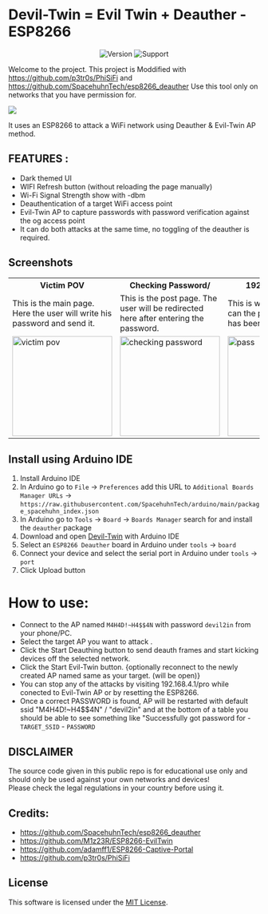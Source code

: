 
# Devil-Twin  = Evil Twin + Deauther   -ESP8266 

<p align="center">
<img title="Version" src="https://img.shields.io/badge/Version-1.0-green">
<img title="Support" src="https://img.shields.io/badge/Support-No-red">
</p>

Welcome to the project.
This project is Moddified with https://github.com/p3tr0s/PhiSiFi and https://github.com/SpacehuhnTech/esp8266_deauther
Use this tool only on networks that you have permission for.

<img src=https://github.com/mahadidot/DEVIL-TWIN_esp8266/blob/main/meme.jpg></img><br>

It uses an ESP8266 to attack a WiFi network using Deauther & Evil-Twin AP method.

## FEATURES :
* Dark themed UI
* WIFI Refresh button (without reloading the page manually)
* Wi-Fi Signal Strength show with -dbm
* Deauthentication of a target WiFi access point
* Evil-Twin AP to capture passwords with password verification against the og access point
* It can do both attacks at the same time, no toggling of the deauther is required.

## Screenshots

<table>
  <tr>
    <th>Victim POV</th>
    <th>Checking Password/ </th> 
    <th>192.168.4.1/pro</th>
    <th>192.168.4.1 Main UI/</th>
  </tr>
  <tr>
    <td>This is the main page. Here the user will write his password and send it.</td>
    <td>This is the post page. The user will be redirected here after entering the password.</td>
    <td>This is where the attacker can the passwords that has been Pawned.</td>
    <td>Here the attacker index, wifi names, mac, signal strenth (-dbm).</td>
  <tr>
    <td><img width="200px" src="https://github.com/mahadidot/DEVIL-TWIN_esp8266/blob/main/victim.jpg" title="victim pov"></td>
    <td><img width="200px" src="https://github.com/mahadidot/DEVIL-TWIN_esp8266/blob/main/check.jpg" title="checking password"></td>
    <td><img width="200px" src="https://github.com/mahadidot/DEVIL-TWIN_esp8266/blob/main/gotpass.jpg" title="pass"></td>
<td><img width="200px" src="https://github.com/mahadidot/DEVIL-TWIN_esp8266/blob/main/ui.jpg" title="ssid"></td>
  </tr>
</table>


## Install using Arduino IDE
1. Install Arduino IDE
2. In Arduino go to `File` -> `Preferences` add this URL to `Additional Boards Manager URLs` ->
   `https://raw.githubusercontent.com/SpacehuhnTech/arduino/main/package_spacehuhn_index.json`  
3. In Arduino go to `Tools` -> `Board` -> `Boards Manager` search for and install the `deauther` package  
4. Download and open [Devil-Twin](https://github.com/mahadidot/DEVIL-TWIN_esp8266/releases/download/Deauther-Evil-M4H4DI/Deauther-Evil-M4H4DI.ino) with Arduino IDE
6. Select an `ESP8266 Deauther` board in Arduino under `tools` -> `board`
7. Connect your device and select the serial port in Arduino under `tools` -> `port`
8. Click Upload button

# How to use:
- Connect to the AP named `M4H4D!~H4$$4N` with password `devil2in` from your phone/PC.
- Select the target AP you want to attack .
- Click the Start Deauthing button to send deauth frames and start kicking devices off the selected network.
- Click the Start Evil-Twin button. {optionally reconnect to the newly created AP named same as your target. (will be open)}
- You can stop any of the attacks by visiting 192.168.4.1/pro while conected to Evil-Twin AP or by resetting the ESP8266.
- Once a correct PASSWORD is found, AP will be restarted with default ssid "M4H4D!~H4$$4N" / "devil2in" and at the bottom of a table you should be able to see something like "Successfully got password for - `TARGET_SSID` - `PASSWORD`

## DISCLAIMER
The source code given in this public repo is for educational use only and should only be used against your own networks and devices!<br>
Please check the legal regulations in your country before using it.


## Credits:
* https://github.com/SpacehuhnTech/esp8266_deauther
* https://github.com/M1z23R/ESP8266-EvilTwin
* https://github.com/adamff1/ESP8266-Captive-Portal
* https://github.com/p3tr0s/PhiSiFi

## License 
This software is licensed under the [MIT License](https://opensource.org/licenses/MIT).
